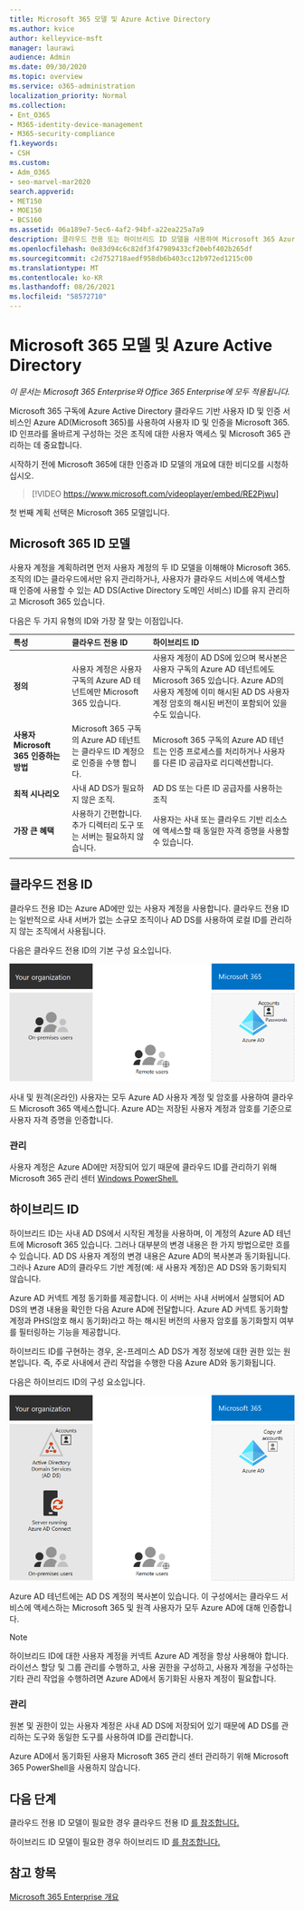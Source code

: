```yaml
---
title: Microsoft 365 모델 및 Azure Active Directory
ms.author: kvice
author: kelleyvice-msft
manager: laurawi
audience: Admin
ms.date: 09/30/2020
ms.topic: overview
ms.service: o365-administration
localization_priority: Normal
ms.collection:
- Ent_O365
- M365-identity-device-management
- M365-security-compliance
f1.keywords:
- CSH
ms.custom:
- Adm_O365
- seo-marvel-mar2020
search.appverid:
- MET150
- MOE150
- BCS160
ms.assetid: 06a189e7-5ec6-4af2-94bf-a22ea225a7a9
description: 클라우드 전용 또는 하이브리드 ID 모델을 사용하여 Microsoft 365 Azure AD 사용자 ID 서비스를 관리하는 방법을 설명합니다.
ms.openlocfilehash: 0e83d94c6c82df3f47989433cf20ebf402b265df
ms.sourcegitcommit: c2d752718aedf958db6b403cc12b972ed1215c00
ms.translationtype: MT
ms.contentlocale: ko-KR
ms.lasthandoff: 08/26/2021
ms.locfileid: "58572710"
---
```

# <a name="microsoft-365-identity-models-and-azure-active-directory"></a>Microsoft 365 모델 및 Azure Active Directory

*이 문서는 Microsoft 365 Enterprise와 Office 365 Enterprise에 모두 적용됩니다.*

Microsoft 365 구독에 Azure Active Directory 클라우드 기반 사용자 ID 및 인증 서비스인 Azure AD(Microsoft 365)를 사용하여 사용자 ID 및 인증을 Microsoft 365. ID 인프라를 올바르게 구성하는 것은 조직에 대한 사용자 액세스 및 Microsoft 365 관리하는 데 중요합니다.

시작하기 전에 Microsoft 365에 대한 인증과 ID 모델의 개요에 대한 비디오를 시청하십시오.

<p> </p>

> [!VIDEO https://www.microsoft.com/videoplayer/embed/RE2Pjwu]

첫 번째 계획 선택은 Microsoft 365 모델입니다.

## <a name="microsoft-365-identity-models"></a>Microsoft 365 ID 모델

사용자 계정을 계획하려면 먼저 사용자 계정의 두 ID 모델을 이해해야 Microsoft 365. 조직의 ID는 클라우드에서만 유지 관리하거나, 사용자가 클라우드 서비스에 액세스할 때 인증에 사용할 수 있는 AD DS(Active Directory 도메인 서비스) ID를 유지 관리하고 Microsoft 365 있습니다.

다음은 두 가지 유형의 ID와 가장 잘 맞는 이점입니다.

| 특성 | 클라우드 전용 ID | 하이브리드 ID |
|:-------|:-----|:-----|
| **정의** | 사용자 계정은 사용자 구독의 Azure AD 테넌트에만 Microsoft 365 있습니다. | 사용자 계정이 AD DS에 있으며 복사본은 사용자 구독의 Azure AD 테넌트에도 Microsoft 365 있습니다. Azure AD의 사용자 계정에 이미 해시된 AD DS 사용자 계정 암호의 해시된 버전이 포함되어 있을 수도 있습니다. |
| **사용자 Microsoft 365 인증하는 방법** | Microsoft 365 구독의 Azure AD 테넌트는 클라우드 ID 계정으로 인증을 수행 합니다. | Microsoft 365 구독의 Azure AD 테넌트는 인증 프로세스를 처리하거나 사용자를 다른 ID 공급자로 리디렉션합니다. |
| **최적 시나리오** | 사내 AD DS가 필요하지 않은 조직. | AD DS 또는 다른 ID 공급자를 사용하는 조직 |
| **가장 큰 혜택** | 사용하기 간편합니다. 추가 디렉터리 도구 또는 서버는 필요하지 않습니다. | 사용자는 사내 또는 클라우드 기반 리소스에 액세스할 때 동일한 자격 증명을 사용할 수 있습니다. |
||||

## <a name="cloud-only-identity"></a>클라우드 전용 ID

클라우드 전용 ID는 Azure AD에만 있는 사용자 계정을 사용합니다. 클라우드 전용 ID는 일반적으로 사내 서버가 없는 소규모 조직이나 AD DS를 사용하여 로컬 ID를 관리하지 않는 조직에서 사용됩니다.

다음은 클라우드 전용 ID의 기본 구성 요소입니다.

![클라우드 전용 ID의 기본 구성 요소입니다.](../media/about-microsoft-365-identity/cloud-only-identity.png)

사내 및 원격(온라인) 사용자는 모두 Azure AD 사용자 계정 및 암호를 사용하여 클라우드 Microsoft 365 액세스합니다. Azure AD는 저장된 사용자 계정과 암호를 기준으로 사용자 자격 증명을 인증합니다.

### <a name="administration"></a>관리
사용자 계정은 Azure AD에만 저장되어 있기 때문에 클라우드 ID를 관리하기 위해 [](manage-user-accounts-and-licenses-with-microsoft-365-powershell.md)Microsoft 365 관리 센터 [Windows PowerShell.](../admin/add-users/index.yml)

## <a name="hybrid-identity"></a>하이브리드 ID

하이브리드 ID는 사내 AD DS에서 시작된 계정을 사용하며, 이 계정의 Azure AD 테넌트에 Microsoft 365 있습니다. 그러나 대부분의 변경 내용은 한 가지 방법으로만 흐를 수 있습니다. AD DS 사용자 계정의 변경 내용은 Azure AD의 복사본과 동기화됩니다. 그러나 Azure AD의 클라우드 기반 계정(예: 새 사용자 계정)은 AD DS와 동기화되지 않습니다.

Azure AD 커넥트 계정 동기화를 제공합니다. 이 서버는 사내 서버에서 실행되어 AD DS의 변경 내용을 확인한 다음 Azure AD에 전달합니다. Azure AD 커넥트 동기화할 계정과 PHS(암호 해시 동기화)라고 하는 해시된 버전의 사용자 암호를 동기화할지 여부를 필터링하는 기능을 제공합니다.

하이브리드 ID를 구현하는 경우, 온-프레미스 AD DS가 계정 정보에 대한 권한 있는 원본입니다. 즉, 주로 사내에서 관리 작업을 수행한 다음 Azure AD와 동기화됩니다.

다음은 하이브리드 ID의 구성 요소입니다.

![하이브리드 ID의 구성 요소입니다.](../media/about-microsoft-365-identity/hybrid-identity.png)

Azure AD 테넌트에는 AD DS 계정의 복사본이 있습니다. 이 구성에서는 클라우드 서비스에 액세스하는 Microsoft 365 및 원격 사용자가 모두 Azure AD에 대해 인증합니다.

> [!NOTE]
> 하이브리드 ID에 대한 사용자 계정을 커넥트 Azure AD 계정을 항상 사용해야 합니다. 라이선스 할당 및 그룹 관리를 수행하고, 사용 권한을 구성하고, 사용자 계정을 구성하는 기타 관리 작업을 수행하려면 Azure AD에서 동기화된 사용자 계정이 필요합니다.

### <a name="administration"></a>관리

원본 및 권한이 있는 사용자 계정은 사내 AD DS에 저장되어 있기 때문에 AD DS를 관리하는 도구와 동일한 도구를 사용하여 ID를 관리합니다.

Azure AD에서 동기화된 사용자 Microsoft 365 관리 센터 관리하기 위해 Microsoft 365 PowerShell을 사용하지 않습니다.

## <a name="next-step"></a>다음 단계

클라우드 전용 ID 모델이 필요한 경우 클라우드 전용 ID [를 참조합니다.](cloud-only-identities.md)

하이브리드 ID 모델이 필요한 경우 하이브리드 ID [를 참조합니다.](plan-for-directory-synchronization.md)

## <a name="see-also"></a>참고 항목

[Microsoft 365 Enterprise 개요](microsoft-365-overview.md)
